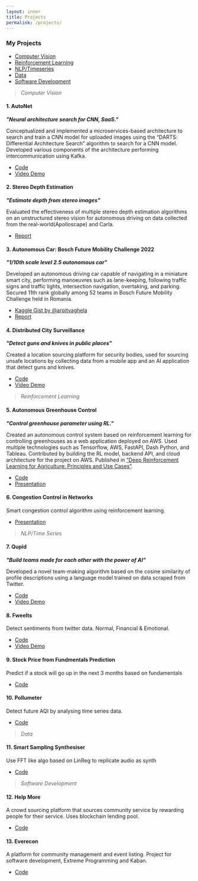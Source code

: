 ```yaml
---
layout: inner
title: Projects
permalink: /projects/
---
```


### My Projects

- [Computer Vision](#1-autonet)
- [Reinforcement Learning](#5-autonomous-greenhouse-control)
- [NLP/Timeseries](#7-qupid)
- [Data](#11-smart-sampling-synthesiser)
- [Software Development](#13-everecon)

> _Computer Vision_

<!-- <br> -->

#### 1. AutoNet

**_"Neural architecture search for CNN, SaaS."_**

Conceptualized and implemented a microservices-based architecture to search and train a CNN model for uploaded images using the “DARTS: Differential Architecture Search” algorithm to search for a CNN model. Developed various components of the architecture performing intercommunication using Kafka.

- [Code](https://github.com/arpitvaghela/autoNet)
- [Video Demo](https://youtu.be/icMs8bZsRao)

#### 2. Stereo Depth Estimation

**_"Estimate depth from stereo images"_**

Evaluated the effectiveness of multiple stereo depth estimation algorithms on an unstructured stereo vision for autonomous driving on data collected from the real-world(Apolloscape) and Carla.

- [Report](https://drive.google.com/file/d/11QEVMVKBsas6qBmj7B8ELXAtcT--a-Yj/view?usp=sharing)

#### 3. Autonomous Car: Bosch Future Mobility Challenge 2022

**_"1/10th scale level 2.5 autonomous car"_**

Developed an autonomous driving car capable of navigating in a miniature smart city, performing manoeuvres such as lane-keeping, following traffic signs and traffic lights, intersection navigation, overtaking, and parking. Secured 11th rank globally among 52 teams in Bosch Future Mobility Challenge held in Romania.

- [Kaggle Gist by @arpitvaghela](https://www.kaggle.com/code/arpitvaghela9210/sign-detection-for-bosch-future-mobility-challenge/notebook)
- [Report](https://drive.google.com/file/d/11QEVMVKBsas6qBmj7B8ELXAtcT--a-Yj/view?usp=sharing)

#### 4. Distributed City Surveillance

**_"Detect guns and knives in public places"_**

Created a location sourcing platform for security bodies, used for sourcing unsafe locations by collecting data from a mobile app and an AI application that detect guns and knives.

- [Code](https://github.com/Kaushal1011/DistributedCitySureveillanceSystem)
- [Video Demo](https://youtu.be/-DlXvhqaOBI)

> _Reinforcement Learning_

<!-- <br> -->

#### 5. Autonomous Greenhouse Control

**_"Control greenhouse parameter using RL."_**

Created an autonomous control system based on reinforcement learning for controlling greenhouses as a web application deployed on AWS. Used multiple technologies such as Tensorflow, AWS, FastAPI, Dash Python, and Tableau. Contributed by building the RL model, backend API, and cloud architecture for the project on AWS. Published in [“Deep Reinforcement Learning for Agriculture: Principles and Use Cases”](https://link.springer.com/chapter/10.1007/978-981-16-5847-1_4).

- [Code](https://github.com/Kaushal1011/AutonomousGreenhouseControl)
- [Presentation](https://github.com/Kaushal1011/AutonomousGreenhouseControl/blob/main/AOBD_AutonomousGreenhouseControl.pdf)

#### 6. Congestion Control in Networks

Smart congestion control algorithm using reinforcement learning.

- [Presentation](https://docs.google.com/presentation/d/11PuQr1LnJ-OR_AUouXZ6jvsSiNYVokR17L47SHlfkpQ/edit?usp=sharing)

> _NLP/Time Series_

<!-- <br> -->

#### 7. Qupid

**_"Build teams made for each other with the power of AI"_**

Developed a novel team-making algorithm based on the cosine similarity of profile descriptions using a language model trained on data scraped from Twitter.

- [Code](https://github.com/Kaushal1011/Qupid)
- [Video Demo](https://youtu.be/Y8q1dmxS2MY)

#### 8. Fweelts

Detect sentiments from twitter data. Normal, Financial & Emotional.

- [Code](https://github.com/Kaushal1011/Fweelts)
- [Video Demo](https://youtu.be/eIp2K6CeRc0)

#### 9. Stock Price from Fundmentals Prediction

Predict if a stock will go up in the next 3 months based on fundamentals

- [Code](https://github.com/Kaushal1011/CSE523-Machine-Learning-Quantcats)

#### 10. Pollumeter

Detect future AQI by analysing time series data.

- [Code](https://github.com/Kaushal1011/pollumeter)

> _Data_

<!-- <br> -->

#### 11. Smart Sampling Synthesiser

Use FFT like algo based on LinReg to replicate audio as synth

- [Code](https://github.com/Kaushal1011/S3_Smart_Sampling_Synthesiser)

> _Software Development_

<!-- <br> -->

#### 12. Help More

A crowd sourcing platform that sources community service by rewarding people for their service. Uses blockchain lending pool.

- [Code](https://github.com/Kaushal1011/help-more)

#### 13. Everecon

A platform for community management and event listing. Project for software development, Extreme Programming and Kaban.

- [Code](https://github.com/arpitvaghela/EveRecon-api)
